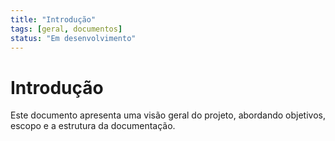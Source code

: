 ```yaml
---
title: "Introdução"
tags: [geral, documentos]
status: "Em desenvolvimento"
---
```


# Introdução

Este documento apresenta uma visão geral do projeto, abordando objetivos, escopo e a estrutura da documentação.
